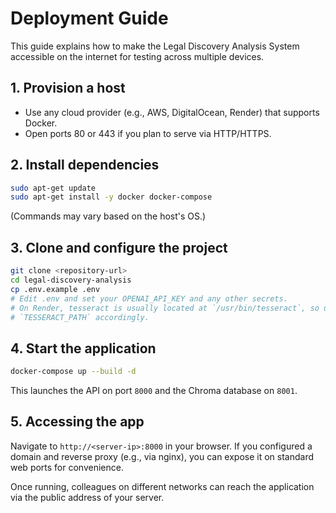 # Deployment Guide

This guide explains how to make the Legal Discovery Analysis System accessible on the internet for testing across multiple devices.

## 1. Provision a host
- Use any cloud provider (e.g., AWS, DigitalOcean, Render) that supports Docker.
- Open ports 80 or 443 if you plan to serve via HTTP/HTTPS.

## 2. Install dependencies
```bash
sudo apt-get update
sudo apt-get install -y docker docker-compose
```
(Commands may vary based on the host's OS.)

## 3. Clone and configure the project
```bash
git clone <repository-url>
cd legal-discovery-analysis
cp .env.example .env
# Edit .env and set your OPENAI_API_KEY and any other secrets.
# On Render, tesseract is usually located at `/usr/bin/tesseract`, so update
# `TESSERACT_PATH` accordingly.
```

## 4. Start the application
```bash
docker-compose up --build -d
```
This launches the API on port `8000` and the Chroma database on `8001`.

## 5. Accessing the app
Navigate to `http://<server-ip>:8000` in your browser. If you configured a domain
and reverse proxy (e.g., via nginx), you can expose it on standard web ports for
convenience.

Once running, colleagues on different networks can reach the application via the
public address of your server.

